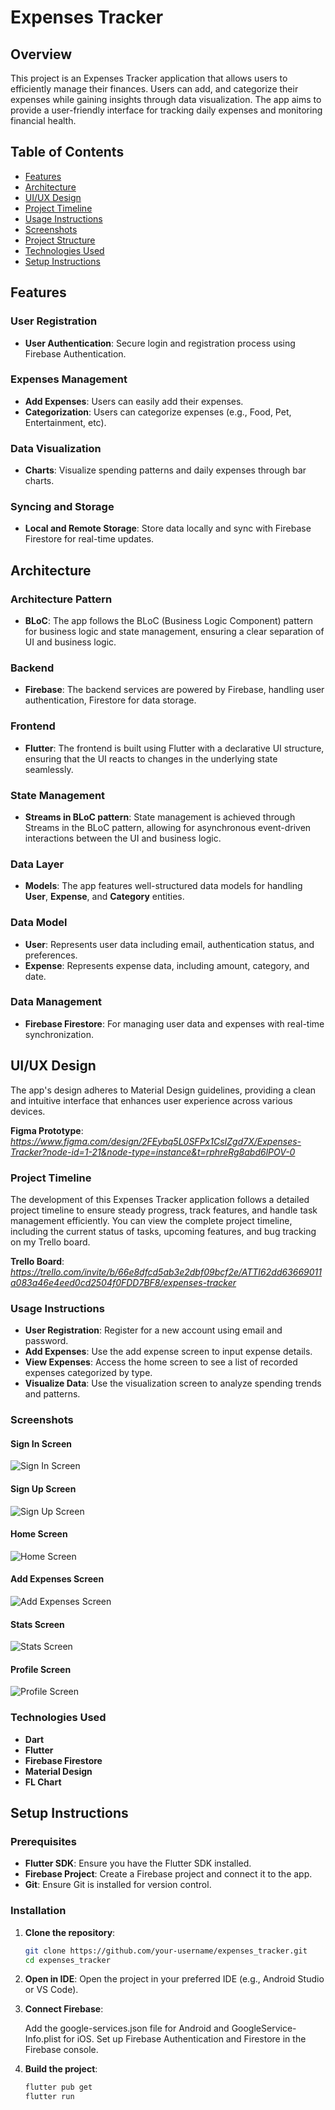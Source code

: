 # Expenses Tracker

## Overview

This project is an Expenses Tracker application that allows users to efficiently manage their finances. Users can add, and categorize their expenses while gaining insights through data visualization. The app aims to provide a user-friendly interface for tracking daily expenses and monitoring financial health.

## Table of Contents

- [Features](#features)
- [Architecture](#architecture)
- [UI/UX Design](#uiux-design)
- [Project Timeline](#project-timeline)
- [Usage Instructions](#usage-instructions)
- [Screenshots](#screenshots)
- [Project Structure](#project-structure)
- [Technologies Used](#technologies-used)
- [Setup Instructions](#setup-instructions)

## Features

### User Registration

- **User Authentication**: Secure login and registration process using Firebase Authentication.

### Expenses Management

- **Add Expenses**: Users can easily add their expenses.
- **Categorization**: Users can categorize expenses (e.g., Food, Pet, Entertainment, etc).

### Data Visualization

- **Charts**: Visualize spending patterns and daily expenses through bar charts.

### Syncing and Storage

- **Local and Remote Storage**: Store data locally and sync with Firebase Firestore for real-time updates.

## Architecture

### Architecture Pattern

- **BLoC**: The app follows the BLoC (Business Logic Component) pattern for business logic and state management, ensuring a clear separation of UI and business logic.

### Backend

- **Firebase**: The backend services are powered by Firebase, handling user authentication, Firestore for data storage.

### Frontend

- **Flutter**: The frontend is built using Flutter with a declarative UI structure, ensuring that the UI reacts to changes in the underlying state seamlessly.

### State Management

- **Streams in BLoC pattern**: State management is achieved through Streams in the BLoC pattern, allowing for asynchronous event-driven interactions between the UI and business logic.

### Data Layer

- **Models**: The app features well-structured data models for handling **User**, **Expense**, and **Category** entities.

### Data Model

- **User**: Represents user data including email, authentication status, and preferences.
- **Expense**: Represents expense data, including amount, category, and date.

### Data Management

- **Firebase Firestore**: For managing user data and expenses with real-time synchronization.

## UI/UX Design

The app's design adheres to Material Design guidelines, providing a clean and intuitive interface that enhances user experience across various devices.

**Figma Prototype**: *https://www.figma.com/design/2FEybq5L0SFPx1CsIZgd7X/Expenses-Tracker?node-id=1-21&node-type=instance&t=rphreRg8abd6lPOV-0*

### Project Timeline

The development of this Expenses Tracker application follows a detailed project timeline to ensure steady progress, track features, and handle task management efficiently. You can view the complete project timeline, including the current status of tasks, upcoming features, and bug tracking on my Trello board.

**Trello Board**: *https://trello.com/invite/b/66e8dfcd5ab3e2dbf09bcf2e/ATTI62dd63669011a083a46e4eed0cd2504f0FDD7BF8/expenses-tracker*

### Usage Instructions

- **User Registration**: Register for a new account using email and password.
- **Add Expenses**: Use the add expense screen to input expense details.
- **View Expenses**: Access the home screen to see a list of recorded expenses categorized by type.
- **Visualize Data**: Use the visualization screen to analyze spending trends and patterns.

### Screenshots

#### Sign In Screen

![Sign In Screen](./assets/screenshots/signin_screen.png)

#### Sign Up Screen

![Sign Up Screen](./assets/screenshots/signup_screen.png)

#### Home Screen

![Home Screen](./assets/screenshots/home_screen.png)

#### Add Expenses Screen

![Add Expenses Screen](./assets/screenshots/add_expenses_screen.png)

#### Stats Screen

![Stats Screen](./assets/screenshots/stats_screen.png)

#### Profile Screen

![Profile Screen](./assets/screenshots/profile_screen.png)

### Technologies Used

- **Dart**
- **Flutter**
- **Firebase Firestore**
- **Material Design**
- **FL Chart**

## Setup Instructions

### Prerequisites

- **Flutter SDK**: Ensure you have the Flutter SDK installed.
- **Firebase Project**: Create a Firebase project and connect it to the app.
- **Git**: Ensure Git is installed for version control.

### Installation

1. **Clone the repository**:

   ```bash
   git clone https://github.com/your-username/expenses_tracker.git
   cd expenses_tracker

   ```

2. **Open in IDE**:
   Open the project in your preferred IDE (e.g., Android Studio or VS Code).

3. **Connect Firebase**:

   Add the google-services.json file for Android and GoogleService-Info.plist for iOS.
   Set up Firebase Authentication and Firestore in the Firebase console.

4. **Build the project**:
   ```bash
   flutter pub get
   flutter run
   ```